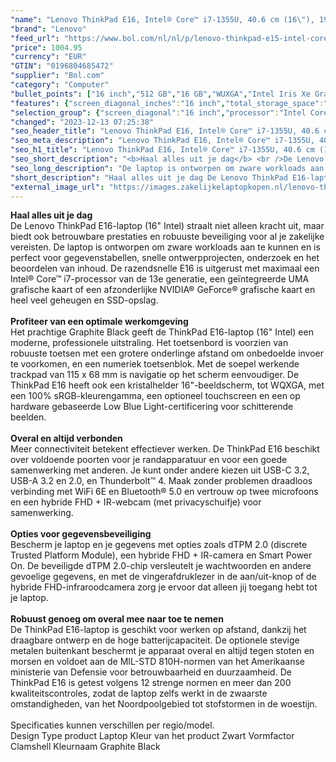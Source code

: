 ```yaml
---
"name": "Lenovo ThinkPad E16, Intel® Core™ i7-1355U, 40.6 cm (16\"), 1920 x 1080 Pixels, 16 GB, 512 GB, Windows 11 Pro"
"brand": "Lenovo"
"feed_url": "https://www.bol.com/nl/nl/p/lenovo-thinkpad-e15-intel-core-i7-1355u-40-6-cm-1920-x-1080-pixels-16-gb-512-gb-windows-11-pro/9300000156766248"
"price": 1004.95
"currency": "EUR"
"GTIN": "0196804685472"
"supplier": "Bol.com"
"category": "Computer"
"bullet_points": ["16 inch","512 GB","16 GB","WUXGA","Intel Iris Xe Graphics","Windows"]
"features": {"screen_diagonal_inches":"16 inch","total_storage_space":"512 GB","memory_size":"16 GB","graphics":"WUXGA","graphics_card":"Intel Iris Xe Graphics","operating_system":"Windows"}
"selection_group": {"screen_diagonal":"16 inch","processor":"Intel Core i7","changed_price_past_3_days":false,"product_family":"Thinkpad"}
"changed": "2023-12-13 07:25:38"
"seo_header_title": "Lenovo ThinkPad E16, Intel® Core™ i7-1355U, 40.6 cm (16\"), 1920 x 1080 Pixels, 16 GB, 512 GB, Windows 11 Pro"
"seo_meta_description": "Lenovo ThinkPad E16, Intel® Core™ i7-1355U, 40.6 cm (16\"), 1920 x 1080 Pixels, 16 GB, 512 GB, Windows 11 Pro"
"seo_h1_title": "Lenovo ThinkPad E16, Intel® Core™ i7-1355U, 40.6 cm (16\"), 1920 x 1080 Pixels, 16 GB, 512 GB, Windows 11 Pro"
"seo_short_description": "<b>Haal alles uit je dag</b> <br />De Lenovo ThinkPad E16-laptop (16\" Intel) straalt niet alleen kracht uit, maar biedt ook betrouwbare prestaties en robuuste beveiliging voor al je zakelijke vereisten."
"seo_long_description": "De laptop is ontworpen om zware workloads aan te kunnen en is perfect voor gegevenstabellen, snelle ontwerpprojecten, onderzoek en het beoordelen van inhoud. De razendsnelle E16 is uitgerust met maximaal een Intel® Core™ i7-processor van de 13e generatie, een geïntegreerde UMA grafische kaart of een afzonderlijke NVIDIA® GeForce® grafische kaart en heel veel geheugen en SSD-opslag. <br /> <br /> <b>Profiteer van een optimale werkomgeving</b> <br />Het prachtige Graphite Black geeft de ThinkPad E16-laptop (16\" Intel) een moderne, professionele uitstraling. Het toetsenbord is voorzien van robuuste toetsen met een grotere onderlinge afstand om onbedoelde invoer te voorkomen, en een numeriek toetsenblok. Met de soepel werkende trackpad van 115 x 68 mm is navigatie op het scherm eenvoudiger. De ThinkPad E16 heeft ook een kristalhelder 16\"-beeldscherm, tot WQXGA, met een 100% sRGB-kleurengamma, een optioneel touchscreen en een op hardware gebaseerde Low Blue Light-certificering voor schitterende beelden. <br /> <br /> <b>Overal en altijd verbonden</b> <br />Meer connectiviteit betekent effectiever werken. De ThinkPad E16 beschikt over voldoende poorten voor je randapparatuur en voor een goede samenwerking met anderen. Je kunt onder andere kiezen uit USB-C 3. 2, USB-A 3. 2 en 2. 0, en Thunderbolt™ 4. Maak zonder problemen draadloos verbinding met WiFi 6E en Bluetooth® 5. 0 en vertrouw op twee microfoons en een hybride FHD + IR-webcam (met privacyschuifje) voor samenwerking. <br /> <br /> <b>Opties voor gegevensbeveiliging</b> <br />Bescherm je laptop en je gegevens met opties zoals dTPM 2. 0 (discrete Trusted Platform Module), een hybride FHD + IR-camera en Smart Power On. De beveiligde dTPM 2. 0-chip versleutelt je wachtwoorden en andere gevoelige gegevens, en met de vingerafdruklezer in de aan/uit-knop of de hybride FHD-infraroodcamera zorg je ervoor dat alleen jij toegang hebt tot je laptop. <br /> <br /> <b>Robuust genoeg om overal mee naar toe te nemen</b> <br />De ThinkPad E16-laptop is geschikt voor werken op afstand, dankzij het draagbare ontwerp en de hoge batterijcapaciteit. De optionele stevige metalen buitenkant beschermt je apparaat overal en altijd tegen stoten en morsen en voldoet aan de MIL-STD 810H-normen van het Amerikaanse ministerie van Defensie voor betrouwbaarheid en duurzaamheid. De ThinkPad E16 is getest volgens 12 strenge normen en meer dan 200 kwaliteitscontroles, zodat de laptop zelfs werkt in de zwaarste omstandigheden, van het Noordpoolgebied tot stofstormen in de woestijn. <br /> <br />Specificaties kunnen verschillen per regio/model. <br /> Design Type product Laptop Kleur van het product Zwart Vormfactor Clamshell Kleurnaam Graphite Black"
"short_description": "Haal alles uit je dag De Lenovo ThinkPad E16-laptop (16\" Intel) straalt niet alleen kracht uit, maar biedt ook betrouwbare prestaties en robuuste beveiliging voor al je zakelijke vereisten. De laptop is ontworpen om zware workloads aan te kunnen en is perfect voor gegevenstabellen, snelle ontwerpprojecten, onderzoek en het beoordelen van inhoud. De razendsnelle E16 is uitgerust met maximaal een Intel® Core™ i7-processor van de 13e generatie, een geïntegreerde UMA grafische kaart of een afzonderlijke NVIDIA® GeForce® grafische kaart en heel veel geheugen en SSD-opslag. Profiteer van een optimale werkomgeving Het prachtige Graphite Black geeft de ThinkPad E16-laptop (16\" Intel) een moderne, professionele uitstraling. Het toetsenbord is voorzien van robuuste toetsen met een grotere onderlinge afstand om onbedoelde invoer te voorkomen, en een numeriek toetsenblok. Met de soepel werkende trackpad van 115 x 68 mm is navigatie op het scherm eenvoudiger. De ThinkPad E16 heeft ook een kristalhelder 16\"-beeldscherm, tot WQXGA, met een 100% sRGB-kleurengamma, een optioneel touchscreen en een op hardware gebaseerde Low Blue Light-certificering voor schitterende beelden. Overal en altijd verbonden Meer connectiviteit betekent effectiever werken. De ThinkPad E16 beschikt over voldoende poorten voor je randapparatuur en voor een goede samenwerking met anderen. Je kunt onder andere kiezen uit USB-C 3.2, USB-A 3.2 en 2.0, en Thunderbolt™ 4. Maak zonder problemen draadloos verbinding met WiFi 6E en Bluetooth® 5.0 en vertrouw op twee microfoons en een hybride FHD + IR-webcam (met privacyschuifje) voor samenwerking. Opties voor gegevensbeveiliging Bescherm je laptop en je gegevens met opties zoals dTPM 2.0 (discrete Trusted Platform Module), een hybride FHD + IR-camera en Smart Power On. De beveiligde dTPM 2.0-chip versleutelt je wachtwoorden en andere gevoelige gegevens, en met de vingerafdruklezer in de aan/uit-knop of de hybride FHD-infraroodcamera zorg je ervoor dat alleen jij toegang hebt tot je laptop. Robuust genoeg om overal mee naar toe te nemen De ThinkPad E16-laptop is geschikt voor werken op afstand, dankzij het draagbare ontwerp en de hoge batterijcapaciteit. De optionele stevige metalen buitenkant beschermt je apparaat overal en altijd tegen stoten en morsen en voldoet aan de MIL-STD 810H-normen van het Amerikaanse ministerie van Defensie voor betrouwbaarheid en duurzaamheid. De ThinkPad E16 is getest volgens 12 strenge normen en meer dan 200 kwaliteitscontroles, zodat de laptop zelfs werkt in de zwaarste omstandigheden, van het Noordpoolgebied tot stofstormen in de woestijn. Specificaties kunnen verschillen per regio/model. Design Type product Laptop Kleur van het product Zwart Vormfactor Clamshell Kleurnaam Graphite Black"
"external_image_url": "https://images.zakelijkelaptopkopen.nl/lenovo-thinkpad-e15-intel-core-i7-1355u-40-6-cm-1920-x-1080-pixels-16-gb-512-gb-windows-11-pro.webp"
---
```


<b>Haal alles uit je dag</b> <br />De Lenovo ThinkPad E16-laptop (16" Intel) straalt niet alleen kracht uit, maar biedt ook betrouwbare prestaties en robuuste beveiliging voor al je zakelijke vereisten. De laptop is ontworpen om zware workloads aan te kunnen en is perfect voor gegevenstabellen, snelle ontwerpprojecten, onderzoek en het beoordelen van inhoud. De razendsnelle E16 is uitgerust met maximaal een Intel® Core™ i7-processor van de 13e generatie, een geïntegreerde UMA grafische kaart of een afzonderlijke NVIDIA® GeForce® grafische kaart en heel veel geheugen en SSD-opslag. <br /> <br /> <b>Profiteer van een optimale werkomgeving</b> <br />Het prachtige Graphite Black geeft de ThinkPad E16-laptop (16" Intel) een moderne, professionele uitstraling. Het toetsenbord is voorzien van robuuste toetsen met een grotere onderlinge afstand om onbedoelde invoer te voorkomen, en een numeriek toetsenblok. Met de soepel werkende trackpad van 115 x 68 mm is navigatie op het scherm eenvoudiger. De ThinkPad E16 heeft ook een kristalhelder 16"-beeldscherm, tot WQXGA, met een 100% sRGB-kleurengamma, een optioneel touchscreen en een op hardware gebaseerde Low Blue Light-certificering voor schitterende beelden. <br /> <br /> <b>Overal en altijd verbonden</b> <br />Meer connectiviteit betekent effectiever werken. De ThinkPad E16 beschikt over voldoende poorten voor je randapparatuur en voor een goede samenwerking met anderen. Je kunt onder andere kiezen uit USB-C 3.2, USB-A 3.2 en 2.0, en Thunderbolt™ 4. Maak zonder problemen draadloos verbinding met WiFi 6E en Bluetooth® 5.0 en vertrouw op twee microfoons en een hybride FHD + IR-webcam (met privacyschuifje) voor samenwerking. <br /> <br /> <b>Opties voor gegevensbeveiliging</b> <br />Bescherm je laptop en je gegevens met opties zoals dTPM 2.0 (discrete Trusted Platform Module), een hybride FHD + IR-camera en Smart Power On. De beveiligde dTPM 2.0-chip versleutelt je wachtwoorden en andere gevoelige gegevens, en met de vingerafdruklezer in de aan/uit-knop of de hybride FHD-infraroodcamera zorg je ervoor dat alleen jij toegang hebt tot je laptop. <br /> <br /> <b>Robuust genoeg om overal mee naar toe te nemen</b> <br />De ThinkPad E16-laptop is geschikt voor werken op afstand, dankzij het draagbare ontwerp en de hoge batterijcapaciteit. De optionele stevige metalen buitenkant beschermt je apparaat overal en altijd tegen stoten en morsen en voldoet aan de MIL-STD 810H-normen van het Amerikaanse ministerie van Defensie voor betrouwbaarheid en duurzaamheid. De ThinkPad E16 is getest volgens 12 strenge normen en meer dan 200 kwaliteitscontroles, zodat de laptop zelfs werkt in de zwaarste omstandigheden, van het Noordpoolgebied tot stofstormen in de woestijn. <br /> <br />Specificaties kunnen verschillen per regio/model. <br /> Design Type product Laptop Kleur van het product Zwart Vormfactor Clamshell Kleurnaam Graphite Black